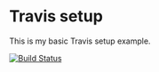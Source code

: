 # Travis setup

This is my basic Travis setup example.

[![Build Status](https://travis-ci.org/avermeulen/travis-setup.svg?branch=master)](https://travis-ci.org/avermeulen/travis-setup)